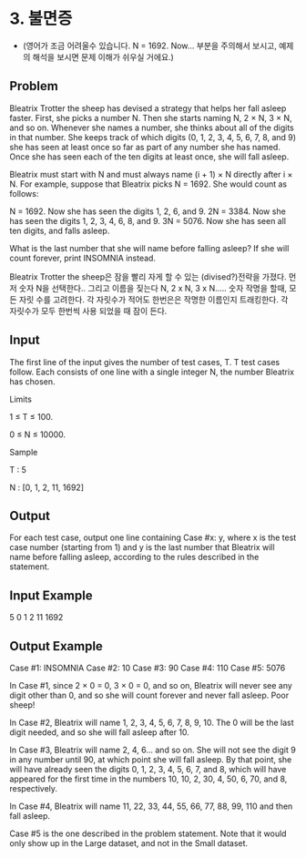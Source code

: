 # 3. 불면증

- (영어가 조금 어려울수 있습니다. N = 1692. Now… 부분을 주의해서 보시고, 예제의 해석을 보시면 문제 이해가 쉬우실 거에요.)

## Problem

Bleatrix Trotter the sheep has devised a strategy that helps her fall asleep faster.
First, she picks a number N.
Then she starts naming N, 2 × N, 3 × N, and so on.
Whenever she names a number, she thinks about all of the digits in that number.
She keeps track of which digits (0, 1, 2, 3, 4, 5, 6, 7, 8, and 9) she has seen at least once so far as part of any number she has named.
Once she has seen each of the ten digits at least once, she will fall asleep.

Bleatrix must start with N and must always name (i + 1) × N directly after i × N.
For example, suppose that Bleatrix picks N = 1692. She would count as follows:

N = 1692. Now she has seen the digits 1, 2, 6, and 9.
2N = 3384. Now she has seen the digits 1, 2, 3, 4, 6, 8, and 9.
3N = 5076. Now she has seen all ten digits, and falls asleep.

What is the last number that she will name before falling asleep? If she will count forever, print INSOMNIA instead.

Bleatrix Trotter the sheep은 잠을 빨리 자게 할 수 있는 (divised?)전략을 가졌다.
먼저 숫자 N을 선택한다..
그리고 이름을 짖는다 N, 2 x N, 3 x N.....
숫자 작명을 할때, 모든 자릿 수를 고려한다.
각 자릿수가 적어도 한번은은 작명한 이름인지 트래킹한다.
각 자릿수가 모두 한번씩 사용 되었을 때 잠이 든다.

## Input

The first line of the input gives the number of test cases, T. T test cases follow. Each consists of one line with a single integer N, the number Bleatrix has chosen.

Limits

1 ≤ T ≤ 100.

0 ≤ N ≤ 10000.

Sample

T : 5

N : [0, 1, 2, 11, 1692]

## Output

For each test case, output one line containing Case #x: y, where x is the test case number (starting from 1) and y is the last number that Bleatrix will name before falling asleep, according to the rules described in the statement.

## Input Example

5
0
1
2
11
1692

## Output Example

Case #1: INSOMNIA
Case #2: 10
Case #3: 90
Case #4: 110
Case #5: 5076

In Case #1, since 2 × 0 = 0, 3 × 0 = 0, and so on, Bleatrix will never see any digit other than 0, and so she will count forever and never fall asleep. Poor sheep!

In Case #2, Bleatrix will name 1, 2, 3, 4, 5, 6, 7, 8, 9, 10. The 0 will be the last digit needed, and so she will fall asleep after 10.

In Case #3, Bleatrix will name 2, 4, 6... and so on. She will not see the digit 9 in any number until 90, at which point she will fall asleep. By that point, she will have already seen the digits 0, 1, 2, 3, 4, 5, 6, 7, and 8, which will have appeared for the first time in the numbers 10, 10, 2, 30, 4, 50, 6, 70, and 8, respectively.

In Case #4, Bleatrix will name 11, 22, 33, 44, 55, 66, 77, 88, 99, 110 and then fall asleep.

Case #5 is the one described in the problem statement. Note that it would only show up in the Large dataset, and not in the Small dataset.

